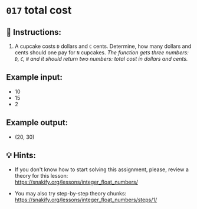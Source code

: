 # `017` total cost

## 📝 Instructions:

1. A cupcake costs `D` dollars and `C` cents. Determine, how many dollars and cents should one pay for `N` cupcakes. *The function gets three numbers: `D`, `C`, `N` and it should return two numbers: total cost in dollars and cents.*

## Example input:

+ 10
+ 15
+ 2

## Example output:

+ (20, 30)

## 💡 Hints:

+ If you don't know how to start solving this assignment, please, review a theory for this lesson: https://snakify.org/lessons/integer_float_numbers/

+ You may also try step-by-step theory chunks: https://snakify.org/lessons/integer_float_numbers/steps/1/